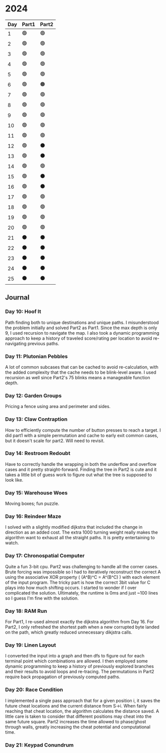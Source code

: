 # 2024

| Day | Part1          | Part2           |
| --- | -------------- | --------------- |
| 1   | :green_circle: | :green_circle:  |
| 2   | :green_circle: | :green_circle:  |
| 3   | :green_circle: | :green_circle:  |
| 4   | :green_circle: | :green_circle:  |
| 5   | :green_circle: | :green_circle:  |
| 6   | :green_circle: | :orange_circle: |
| 7   | :green_circle: | :green_circle:  |
| 8   | :green_circle: | :green_circle:  |
| 9   | :green_circle: | :green_circle:  |
| 10  | :green_circle: | :green_circle:  |
| 11  | :green_circle: | :green_circle:  |
| 12  | :green_circle: | :black_circle:  |
| 13  | :green_circle: | :black_circle:  |
| 14  | :green_circle: | :green_circle:  |
| 15  | :green_circle: | :black_circle:  |
| 16  | :green_circle: | :black_circle:  |
| 17  | :green_circle: | :green_circle:  |
| 18  | :green_circle: | :green_circle:  |
| 19  | :green_circle: | :green_circle:  |
| 20  | :green_circle: | :green_circle:  |
| 21  | :black_circle: | :black_circle:  |
| 22  | :black_circle: | :black_circle:  |
| 23  | :black_circle: | :black_circle:  |
| 24  | :black_circle: | :black_circle:  |
| 25  | :black_circle: | :black_circle:  |

## Journal

### Day 10: Hoof It

Path finding both to unique destinations and unique paths. I misunderstood the problem initially and solved Part2 as Part1. Since the max depth is only 9, I used recursion to navigate the map. I also took a dynamic programming approach to keep a history of traveled score/rating per location to avoid re-navigating previous paths.

### Day 11: Plutonian Pebbles

A lot of common subcases that can be cached to avoid re-calculation, with the added complexity that the cache needs to be blink-level aware. I used recursion as well since Part2's 75 blinks means a manageable function depth.

### Day 12: Garden Groups

Pricing a fence using area and perimeter and sides.

### Day 13: Claw Contraption

How to efficiently compute the number of button presses to reach a target. I did part1 with a simple permutation and cache to early exit common cases, but it doesn't scale for part2. Will need to revisit.

### Day 14: Restroom Redoubt

Have to correctly handle the wrapping in both the underflow and overflow cases and it pretty straight-forward. Finding the tree in Part2 is cute and it takes a little bit of guess work to figure out what the tree is supposed to look like.

### Day 15: Warehouse Woes

Moving boxes; fun puzzle.

### Day 16: Reindeer Maze

I solved with a slightly modified dijkstra that included the change in direction as an added cost. The extra 1000 turning weight really makes the algorithm want to exhaust all the straight paths. It is pretty entertaining to watch.

### Day 17: Chronospatial Computer

Quite a fun 3-bit cpu. Part2 was challenging to handle all the corner cases. Brute forcing was impossible so I had to iteratively reconstruct the correct A using the associative XOR property ( (A^B)^C =  A^(B^C) ) with each element of the input program. The tricky part is how the correct 3bit value for C plays into how much shifting occurs. I started to wonder if I over complicated the solution. Ultimately, the runtime is 0ms and just ~100 lines so I guess I'm fine with the solution.

### Day 18: RAM Run

For Part1, I re-used almost exactly the dijkstra algorithm from Day 16. For Part2, I only refreshed the shortest path when a new corrupted byte landed on the path, which greatly reduced unnecessary dikjstra calls. 

### Day 19: Linen Layout

I converted the input into a graph and then dfs to figure out for each terminal point which combinations are allowed. I then employed some dynamic programming to keep a history of previously explored branches and their results to avoid loops and re-tracing. The permutations in Part2 require back propagation of previously computed paths.

### Day 20: Race Condition

I implemented a single pass approach that for a given position i, it saves the future cheat locations and the current distance from S->i. When fairly reaching that cheat location, the algorithm calculates the distance saved. A little care is taken to consider that different positions may cheat into the same future square. Part2 increases the time allowed to phase/ghost through walls, greatly increasing the cheat potential and computational time.

### Day 21: Keypad Conundrum